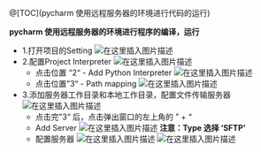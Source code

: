 @[TOC](pycharm 使用远程服务器的环境进行代码的运行)

**pycharm 使用远程服务器的环境进行程序的编译，运行**

- 1.打开项目的Setting 
![在这里插入图片描述](https://img-blog.csdnimg.cn/20190924141644147.png?x-oss-process=image/watermark,type_ZmFuZ3poZW5naGVpdGk,shadow_10,text_aHR0cHM6Ly9ibG9nLmNzZG4ubmV0L3dlaXhpbl80MjIzMDU1MA==,size_16,color_FFFFFF,t_70)
- 2.配置Project Interpreter 
![在这里插入图片描述](https://img-blog.csdnimg.cn/20190924142100522.png?x-oss-process=image/watermark,type_ZmFuZ3poZW5naGVpdGk,shadow_10,text_aHR0cHM6Ly9ibG9nLmNzZG4ubmV0L3dlaXhpbl80MjIzMDU1MA==,size_16,color_FFFFFF,t_70)
	- 点击位置 “2“ - Add Python Interpreter
	![在这里插入图片描述](https://img-blog.csdnimg.cn/20190924142359923.png?x-oss-process=image/watermark,type_ZmFuZ3poZW5naGVpdGk,shadow_10,text_aHR0cHM6Ly9ibG9nLmNzZG4ubmV0L3dlaXhpbl80MjIzMDU1MA==,size_16,color_FFFFFF,t_70)
	- 点击位置”3“ - Path mapping
	![在这里插入图片描述](https://img-blog.csdnimg.cn/20190924142648177.png?x-oss-process=image/watermark,type_ZmFuZ3poZW5naGVpdGk,shadow_10,text_aHR0cHM6Ly9ibG9nLmNzZG4ubmV0L3dlaXhpbl80MjIzMDU1MA==,size_16,color_FFFFFF,t_70)
- 3.添加服务器工作目录和本地工作目录，配置文件传输服务器
	![在这里插入图片描述](https://img-blog.csdnimg.cn/20190924143019888.png?x-oss-process=image/watermark,type_ZmFuZ3poZW5naGVpdGk,shadow_10,text_aHR0cHM6Ly9ibG9nLmNzZG4ubmV0L3dlaXhpbl80MjIzMDU1MA==,size_16,color_FFFFFF,t_70)
	- 点击完”3“ 后，点击弹出窗口的左上角的 ”  + “
	- Add Server
![在这里插入图片描述](https://img-blog.csdnimg.cn/20190924143327967.png?x-oss-process=image/watermark,type_ZmFuZ3poZW5naGVpdGk,shadow_10,text_aHR0cHM6Ly9ibG9nLmNzZG4ubmV0L3dlaXhpbl80MjIzMDU1MA==,size_16,color_FFFFFF,t_70)
	**注意：Type 选择 ‘SFTP’**
	- 配置服务器
	![在这里插入图片描述](https://img-blog.csdnimg.cn/20190924143629127.png?x-oss-process=image/watermark,type_ZmFuZ3poZW5naGVpdGk,shadow_10,text_aHR0cHM6Ly9ibG9nLmNzZG4ubmV0L3dlaXhpbl80MjIzMDU1MA==,size_16,color_FFFFFF,t_70)
	![在这里插入图片描述](https://img-blog.csdnimg.cn/2019092414372067.png?x-oss-process=image/watermark,type_ZmFuZ3poZW5naGVpdGk,shadow_10,text_aHR0cHM6Ly9ibG9nLmNzZG4ubmV0L3dlaXhpbl80MjIzMDU1MA==,size_16,color_FFFFFF,t_70)